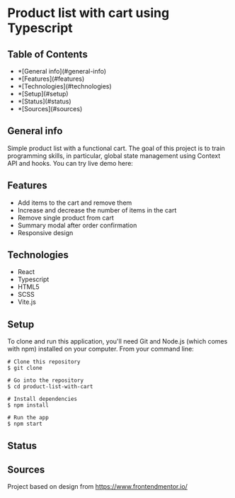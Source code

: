 # Product list with cart using Typescript

## Table of Contents

<ul>
  <li>*[General info](#general-info)</li>
  <li>*[Features](#features)</li>
  <li>*[Technologies](#technologies)</li>
  <li>*[Setup](#setup)</li>
  <li>*[Status](#status)</li>
  <li>*[Sources](#sources)</li>
</ul>

## General info

<p>
Simple product list with a functional cart. The goal of this project is to train programming skills, in particular, global state management using Context API and hooks. You can try live demo here: 
</p>

## Features

<ul>
  <li>Add items to the cart and remove them</li>
  <li>Increase and decrease the number of items in the cart</li>
  <li>Remove single product from cart</li>
  <li>Summary modal after order confirmation </li>
  <li>Responsive design</li>
</ul>

## Technologies

<ul> 
  <li>React</li>
  <li>Typescript</li>
  <li>HTML5</li>
  <li>SCSS</li>
  <li>Vite.js</li>
</ul>

## Setup

To clone and run this application, you'll need Git and Node.js (which comes with npm) installed on your computer. From your command line:

```
# Clone this repository
$ git clone

# Go into the repository
$ cd product-list-with-cart

# Install dependencies
$ npm install

# Run the app
$ npm start
```

## Status

## Sources
Project based on design from https://www.frontendmentor.io/
